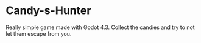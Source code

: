 # Candy-s-Hunter
Really simple game made with Godot 4.3.
Collect the candies and try to not let them escape from you.